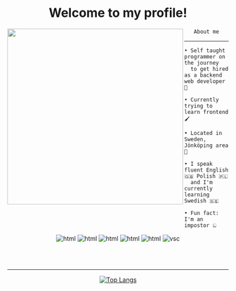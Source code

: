 <h1 align="center">Welcome to my profile!</h1>

<img src="https://avatars.githubusercontent.com/u/79018062?v=4" width="400" height="400" align="left"></img>

<div align="center">
    <code></code>
    <code></code>
    <code></code>
    <code></code>
    <code></code>
    <code></code>
    <code></code>
    <code></code>
    <code></code>
    <code></code>
    <code></code>
    <code></code>
    <code></code>
    <code></code>
    <code></code>
    <code></code>
    <code>‎About me‎</code>
    <code></code>
    <code></code>
    <code></code>
    <code></code>
    <code></code>
    <code></code>
    <code></code>
    <code></code>
    <code></code>
    <code></code>
    <code></code>
    <code></code>
    <code></code>
    <code></code>
    <code></code>
    <code></code>

</div>

<hr></hr>

```
• Self taught programmer on the journey
  to get hired as a backend web developer 🚀

• Currently trying to learn frontend 🖌️

• Located in Sweden, Jönköping area 💯

• I speak fluent English 🇬🇧 Polish 🇵🇱 
  and I'm currently learning Swedish 🇸🇪

• Fun fact: I'm an impostor ඞ

```

<p align="center">
    <img src="https://img.shields.io/badge/-Python-yellow?style=flat&logo=python" alt="html" />
    <img src="https://img.shields.io/badge/-HTML5-orange?style=flat&logo=html5" alt="html" />
    <img src="https://img.shields.io/badge/-CSS-blue?style=flat&logo=css3" alt="html" />
    <img src="https://img.shields.io/badge/-Node.js-gray?style=flat&logo=node.js" alt="html" />
    <img src="https://img.shields.io/badge/-Linux-525?style=flat&logo=linux" alt="html" />
    <img src="https://img.shields.io/badge/-Visual Studio Code-blue?style=flat&logo=VisualStudioCode" alt="vsc"/>
</p>

<br></br>

<hr></hr>

<div align="center">

[![Top Langs](https://github-readme-stats.vercel.app/api/top-langs/?username=wiktor-falek&layout=compact)](https://github.com/anuraghazra/github-readme-stats)

</div>
